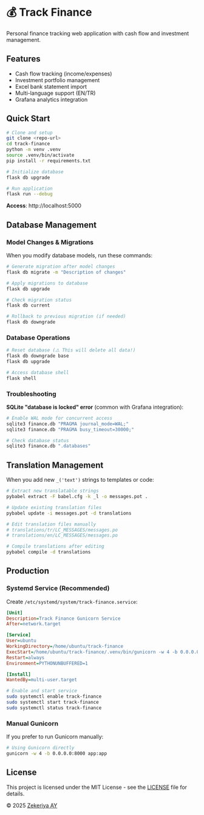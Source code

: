 # 💰 Track Finance

Personal finance tracking web application with cash flow and investment management.

## Features

- Cash flow tracking (income/expenses)
- Investment portfolio management
- Excel bank statement import
- Multi-language support (EN/TR)
- Grafana analytics integration

## Quick Start

```bash
# Clone and setup
git clone <repo-url>
cd track-finance
python -m venv .venv
source .venv/bin/activate
pip install -r requirements.txt

# Initialize database
flask db upgrade

# Run application
flask run --debug
```

**Access**: http://localhost:5000

## Database Management

### Model Changes & Migrations

When you modify database models, run these commands:

```bash
# Generate migration after model changes
flask db migrate -m "Description of changes"

# Apply migrations to database
flask db upgrade

# Check migration status
flask db current

# Rollback to previous migration (if needed)
flask db downgrade
```

### Database Operations

```bash
# Reset database (⚠️ This will delete all data!)
flask db downgrade base
flask db upgrade

# Access database shell
flask shell
```

### Troubleshooting

**SQLite "database is locked" error** (common with Grafana integration):

```bash
# Enable WAL mode for concurrent access
sqlite3 finance.db "PRAGMA journal_mode=WAL;"
sqlite3 finance.db "PRAGMA busy_timeout=30000;"

# Check database status
sqlite3 finance.db ".databases"
```

## Translation Management

When you add new `_('text')` strings to templates or code:

```bash
# Extract new translatable strings
pybabel extract -F babel.cfg -k _l -o messages.pot .

# Update existing translation files
pybabel update -i messages.pot -d translations

# Edit translation files manually
# translations/tr/LC_MESSAGES/messages.po
# translations/en/LC_MESSAGES/messages.po

# Compile translations after editing
pybabel compile -d translations
```

## Production

### Systemd Service (Recommended)

Create `/etc/systemd/system/track-finance.service`:

```ini
[Unit]
Description=Track Finance Gunicorn Service
After=network.target

[Service]
User=ubuntu
WorkingDirectory=/home/ubuntu/track-finance
ExecStart=/home/ubuntu/track-finance/.venv/bin/gunicorn -w 4 -b 0.0.0.0:8000 app:app
Restart=always
Environment=PYTHONUNBUFFERED=1

[Install]
WantedBy=multi-user.target
```

```bash
# Enable and start service
sudo systemctl enable track-finance
sudo systemctl start track-finance
sudo systemctl status track-finance
```

### Manual Gunicorn

If you prefer to run Gunicorn manually:

```bash
# Using Gunicorn directly
gunicorn -w 4 -b 0.0.0.0:8000 app:app
```

## License

This project is licensed under the MIT License - see the [LICENSE](LICENSE) file for details.

© 2025 [Zekeriya AY](https://github.com/ZekeriyaAY)
